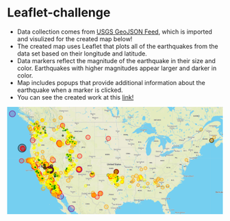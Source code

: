 # Leaflet-challenge

- Data collection comes from [USGS GeoJSON Feed](https://earthquake.usgs.gov/earthquakes/feed/v1.0/geojson.php), which is imported and visulized for the created map below!
- The created map uses Leaflet that plots all of the earthquakes from the data set based on their longitude and latitude.
- Data markers reflect the magnitude of the earthquake in their size and color. Earthquakes with higher magnitudes appear larger and darker in color.
- Map includes popups that provide additional information about the earthquake when a marker is clicked.
- You can see the created work at this [link!](https://gstout17.github.io/Leaflet-challenge/)

<img src="https://github.com/GStout17/Leaflet-challenge/blob/main/Images/2020-12-29%20(3).png">
